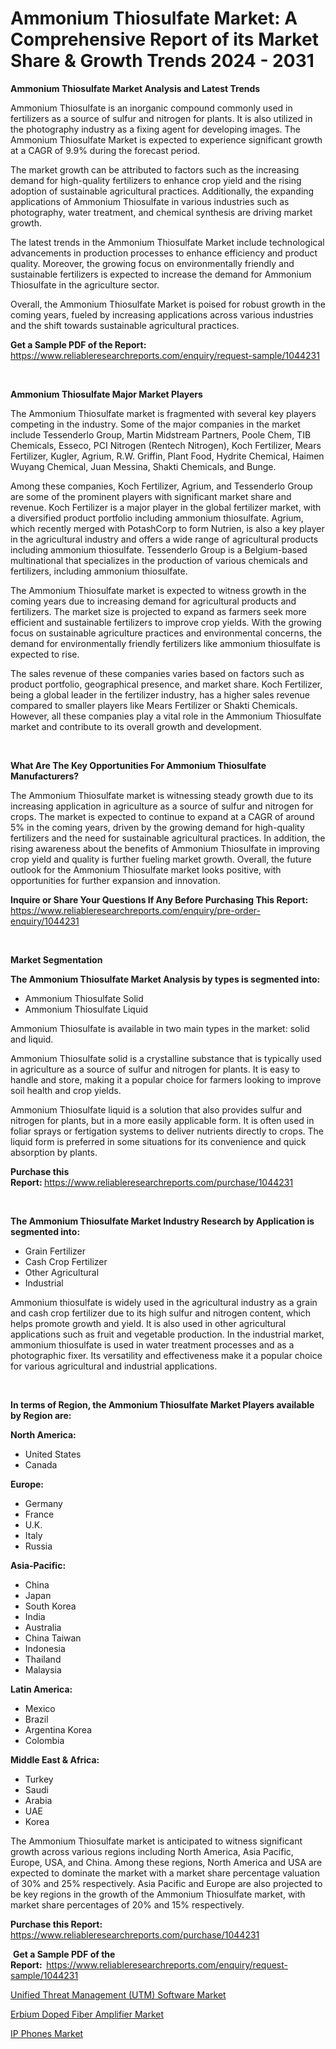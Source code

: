 <p><h1>Ammonium Thiosulfate Market: A Comprehensive Report of its Market Share & Growth Trends 2024 - 2031</h1></p><p><strong>Ammonium Thiosulfate Market Analysis and Latest Trends</strong></p>
<p><p>Ammonium Thiosulfate is an inorganic compound commonly used in fertilizers as a source of sulfur and nitrogen for plants. It is also utilized in the photography industry as a fixing agent for developing images. The Ammonium Thiosulfate Market is expected to experience significant growth at a CAGR of 9.9% during the forecast period.</p><p>The market growth can be attributed to factors such as the increasing demand for high-quality fertilizers to enhance crop yield and the rising adoption of sustainable agricultural practices. Additionally, the expanding applications of Ammonium Thiosulfate in various industries such as photography, water treatment, and chemical synthesis are driving market growth.</p><p>The latest trends in the Ammonium Thiosulfate Market include technological advancements in production processes to enhance efficiency and product quality. Moreover, the growing focus on environmentally friendly and sustainable fertilizers is expected to increase the demand for Ammonium Thiosulfate in the agriculture sector.</p><p>Overall, the Ammonium Thiosulfate Market is poised for robust growth in the coming years, fueled by increasing applications across various industries and the shift towards sustainable agricultural practices.</p></p>
<p><strong>Get a Sample PDF of the Report:&nbsp;</strong> <a href="https://www.reliableresearchreports.com/enquiry/request-sample/1044231">https://www.reliableresearchreports.com/enquiry/request-sample/1044231</a></p>
<p>&nbsp;</p>
<p><strong>Ammonium Thiosulfate Major Market Players</strong></p>
<p><p>The Ammonium Thiosulfate market is fragmented with several key players competing in the industry. Some of the major companies in the market include Tessenderlo Group, Martin Midstream Partners, Poole Chem, TIB Chemicals, Esseco, PCI Nitrogen (Rentech Nitrogen), Koch Fertilizer, Mears Fertilizer, Kugler, Agrium, R.W. Griffin, Plant Food, Hydrite Chemical, Haimen Wuyang Chemical, Juan Messina, Shakti Chemicals, and Bunge.</p><p>Among these companies, Koch Fertilizer, Agrium, and Tessenderlo Group are some of the prominent players with significant market share and revenue. Koch Fertilizer is a major player in the global fertilizer market, with a diversified product portfolio including ammonium thiosulfate. Agrium, which recently merged with PotashCorp to form Nutrien, is also a key player in the agricultural industry and offers a wide range of agricultural products including ammonium thiosulfate. Tessenderlo Group is a Belgium-based multinational that specializes in the production of various chemicals and fertilizers, including ammonium thiosulfate.</p><p>The Ammonium Thiosulfate market is expected to witness growth in the coming years due to increasing demand for agricultural products and fertilizers. The market size is projected to expand as farmers seek more efficient and sustainable fertilizers to improve crop yields. With the growing focus on sustainable agriculture practices and environmental concerns, the demand for environmentally friendly fertilizers like ammonium thiosulfate is expected to rise.</p><p>The sales revenue of these companies varies based on factors such as product portfolio, geographical presence, and market share. Koch Fertilizer, being a global leader in the fertilizer industry, has a higher sales revenue compared to smaller players like Mears Fertilizer or Shakti Chemicals. However, all these companies play a vital role in the Ammonium Thiosulfate market and contribute to its overall growth and development.</p></p>
<p>&nbsp;</p>
<p><strong>What Are The Key Opportunities For Ammonium Thiosulfate Manufacturers?</strong></p>
<p><p>The Ammonium Thiosulfate market is witnessing steady growth due to its increasing application in agriculture as a source of sulfur and nitrogen for crops. The market is expected to continue to expand at a CAGR of around 5% in the coming years, driven by the growing demand for high-quality fertilizers and the need for sustainable agricultural practices. In addition, the rising awareness about the benefits of Ammonium Thiosulfate in improving crop yield and quality is further fueling market growth. Overall, the future outlook for the Ammonium Thiosulfate market looks positive, with opportunities for further expansion and innovation.</p></p>
<p><strong>Inquire or Share Your Questions If Any Before Purchasing This Report:</strong> <a href="https://www.reliableresearchreports.com/enquiry/pre-order-enquiry/1044231">https://www.reliableresearchreports.com/enquiry/pre-order-enquiry/1044231</a></p>
<p>&nbsp;</p>
<p><strong>Market Segmentation</strong></p>
<p><strong>The Ammonium Thiosulfate Market Analysis by types is segmented into:</strong></p>
<p><ul><li>Ammonium Thiosulfate Solid</li><li>Ammonium Thiosulfate Liquid</li></ul></p>
<p><p>Ammonium Thiosulfate is available in two main types in the market: solid and liquid. </p><p>Ammonium Thiosulfate solid is a crystalline substance that is typically used in agriculture as a source of sulfur and nitrogen for plants. It is easy to handle and store, making it a popular choice for farmers looking to improve soil health and crop yields.</p><p>Ammonium Thiosulfate liquid is a solution that also provides sulfur and nitrogen for plants, but in a more easily applicable form. It is often used in foliar sprays or fertigation systems to deliver nutrients directly to crops. The liquid form is preferred in some situations for its convenience and quick absorption by plants.</p></p>
<p><strong>Purchase this Report:&nbsp;</strong><a href="https://www.reliableresearchreports.com/purchase/1044231">https://www.reliableresearchreports.com/purchase/1044231</a></p>
<p>&nbsp;</p>
<p><strong>The Ammonium Thiosulfate Market Industry Research by Application is segmented into:</strong></p>
<p><ul><li>Grain Fertilizer</li><li>Cash Crop Fertilizer</li><li>Other Agricultural</li><li>Industrial</li></ul></p>
<p><p>Ammonium thiosulfate is widely used in the agricultural industry as a grain and cash crop fertilizer due to its high sulfur and nitrogen content, which helps promote growth and yield. It is also used in other agricultural applications such as fruit and vegetable production. In the industrial market, ammonium thiosulfate is used in water treatment processes and as a photographic fixer. Its versatility and effectiveness make it a popular choice for various agricultural and industrial applications.</p></p>
<p>&nbsp;</p>
<p><strong>In terms of Region, the Ammonium Thiosulfate Market Players available by Region are:</strong></p>
<p>
    <p> <strong> North America: </strong>
        <ul>
            <li>United States</li>
            <li>Canada</li>
        </ul>
        </p> 
    <p> <strong> Europe: </strong>
        <ul>
            <li>Germany</li>
            <li>France</li>
            <li>U.K.</li>
            <li>Italy</li>
            <li>Russia</li>
        </ul>
        </p> 
    <p> <strong> Asia-Pacific: </strong>
        <ul>
            <li>China</li>
            <li>Japan</li>
            <li>South Korea</li>
            <li>India</li>
            <li>Australia</li>
            <li>China Taiwan</li>
            <li>Indonesia</li>
            <li>Thailand</li>
            <li>Malaysia</li>
        </ul>
        </p> 
    <p> <strong> Latin America: </strong>
        <ul>
            <li>Mexico</li>
            <li>Brazil</li>
            <li>Argentina Korea</li>
            <li>Colombia</li>
        </ul>
        </p> 
    <p> <strong> Middle East & Africa: </strong>
        <ul>
            <li>Turkey</li>
            <li>Saudi</li>
            <li>Arabia</li>
            <li>UAE</li>
            <li>Korea</li>
        </ul>
    </p>
    </p>
<p><p>The Ammonium Thiosulfate market is anticipated to witness significant growth across various regions including North America, Asia Pacific, Europe, USA, and China. Among these regions, North America and USA are expected to dominate the market with a market share percentage valuation of 30% and 25% respectively. Asia Pacific and Europe are also projected to be key regions in the growth of the Ammonium Thiosulfate market, with market share percentages of 20% and 15% respectively.</p></p>
<p><strong>Purchase this Report: </strong><a href="https://www.reliableresearchreports.com/purchase/1044231">https://www.reliableresearchreports.com/purchase/1044231</a></p>
<p>&nbsp;<strong>Get a Sample PDF of the Report:&nbsp;&nbsp;</strong><a href="https://www.reliableresearchreports.com/enquiry/request-sample/1044231">https://www.reliableresearchreports.com/enquiry/request-sample/1044231</a></p>
<p><strong></strong></p>
<p><p><a href="https://view.publitas.com/reportprime-1/unified-threat-management-utm-software-market-growth-market-trends-covid-19-impact-and-forecasts-for-period-from-2023-2030/">Unified Threat Management (UTM) Software Market</a></p><p><a href="https://view.publitas.com/reportprime-1/erbium-doped-fiber-amplifier-market-size-share-trends-analysis-report-by-material-by-type-by-end-user-by-region-and-segment-forecasts-2023-2030/">Erbium Doped Fiber Amplifier Market</a></p><p><a href="https://view.publitas.com/reportprime-1/ip-phones-market-research-report-provides-thorough-industry-overview-which-offers-an-in-depth-analysis-of-product-trends-and-new-market-divisions/">IP Phones Market</a></p></p>